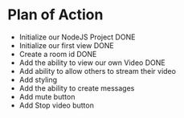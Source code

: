 # Plan of Action

- Initialize our NodeJS Project DONE
- Initialize our first view DONE
- Create a room id DONE
- Add the ability to view our own Video DONE
- Add ability to allow others to stream their video
- Add styling
- Add the ability to create messages
- Add mute button
- Add Stop video button
